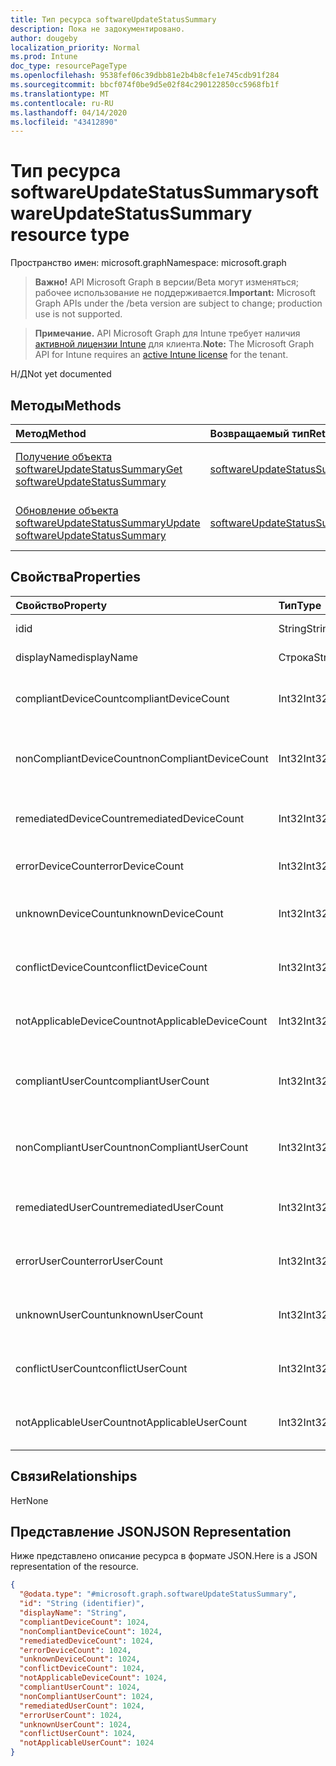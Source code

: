 ```yaml
---
title: Тип ресурса softwareUpdateStatusSummary
description: Пока не задокументировано.
author: dougeby
localization_priority: Normal
ms.prod: Intune
doc_type: resourcePageType
ms.openlocfilehash: 9538fef06c39dbb81e2b4b8cfe1e745cdb91f284
ms.sourcegitcommit: bbcf074f0be9d5e02f84c290122850cc5968fb1f
ms.translationtype: MT
ms.contentlocale: ru-RU
ms.lasthandoff: 04/14/2020
ms.locfileid: "43412890"
---
```

# <a name="softwareupdatestatussummary-resource-type"></a><span data-ttu-id="bd1ab-103">Тип ресурса softwareUpdateStatusSummary</span><span class="sxs-lookup"><span data-stu-id="bd1ab-103">softwareUpdateStatusSummary resource type</span></span>

<span data-ttu-id="bd1ab-104">Пространство имен: microsoft.graph</span><span class="sxs-lookup"><span data-stu-id="bd1ab-104">Namespace: microsoft.graph</span></span>

> <span data-ttu-id="bd1ab-105">**Важно!** API Microsoft Graph в версии/Beta могут изменяться; рабочее использование не поддерживается.</span><span class="sxs-lookup"><span data-stu-id="bd1ab-105">**Important:** Microsoft Graph APIs under the /beta version are subject to change; production use is not supported.</span></span>

> <span data-ttu-id="bd1ab-106">**Примечание.** API Microsoft Graph для Intune требует наличия [активной лицензии Intune](https://go.microsoft.com/fwlink/?linkid=839381) для клиента.</span><span class="sxs-lookup"><span data-stu-id="bd1ab-106">**Note:** The Microsoft Graph API for Intune requires an [active Intune license](https://go.microsoft.com/fwlink/?linkid=839381) for the tenant.</span></span>

<span data-ttu-id="bd1ab-107">Н/Д</span><span class="sxs-lookup"><span data-stu-id="bd1ab-107">Not yet documented</span></span>

## <a name="methods"></a><span data-ttu-id="bd1ab-108">Методы</span><span class="sxs-lookup"><span data-stu-id="bd1ab-108">Methods</span></span>
|<span data-ttu-id="bd1ab-109">Метод</span><span class="sxs-lookup"><span data-stu-id="bd1ab-109">Method</span></span>|<span data-ttu-id="bd1ab-110">Возвращаемый тип</span><span class="sxs-lookup"><span data-stu-id="bd1ab-110">Return Type</span></span>|<span data-ttu-id="bd1ab-111">Описание</span><span class="sxs-lookup"><span data-stu-id="bd1ab-111">Description</span></span>|
|:---|:---|:---|
|[<span data-ttu-id="bd1ab-112">Получение объекта softwareUpdateStatusSummary</span><span class="sxs-lookup"><span data-stu-id="bd1ab-112">Get softwareUpdateStatusSummary</span></span>](../api/intune-deviceconfig-softwareupdatestatussummary-get.md)|<span data-ttu-id="bd1ab-113">[softwareUpdateStatusSummary](../resources/intune-deviceconfig-softwareupdatestatussummary.md);</span><span class="sxs-lookup"><span data-stu-id="bd1ab-113">[softwareUpdateStatusSummary](../resources/intune-deviceconfig-softwareupdatestatussummary.md)</span></span>|<span data-ttu-id="bd1ab-114">Чтение свойств и связей объекта [softwareUpdateStatusSummary](../resources/intune-deviceconfig-softwareupdatestatussummary.md).</span><span class="sxs-lookup"><span data-stu-id="bd1ab-114">Read properties and relationships of the [softwareUpdateStatusSummary](../resources/intune-deviceconfig-softwareupdatestatussummary.md) object.</span></span>|
|[<span data-ttu-id="bd1ab-115">Обновление объекта softwareUpdateStatusSummary</span><span class="sxs-lookup"><span data-stu-id="bd1ab-115">Update softwareUpdateStatusSummary</span></span>](../api/intune-deviceconfig-softwareupdatestatussummary-update.md)|[<span data-ttu-id="bd1ab-116">softwareUpdateStatusSummary</span><span class="sxs-lookup"><span data-stu-id="bd1ab-116">softwareUpdateStatusSummary</span></span>](../resources/intune-deviceconfig-softwareupdatestatussummary.md)|<span data-ttu-id="bd1ab-117">Обновление свойств объекта [softwareUpdateStatusSummary](../resources/intune-deviceconfig-softwareupdatestatussummary.md).</span><span class="sxs-lookup"><span data-stu-id="bd1ab-117">Update the properties of a [softwareUpdateStatusSummary](../resources/intune-deviceconfig-softwareupdatestatussummary.md) object.</span></span>|

## <a name="properties"></a><span data-ttu-id="bd1ab-118">Свойства</span><span class="sxs-lookup"><span data-stu-id="bd1ab-118">Properties</span></span>
|<span data-ttu-id="bd1ab-119">Свойство</span><span class="sxs-lookup"><span data-stu-id="bd1ab-119">Property</span></span>|<span data-ttu-id="bd1ab-120">Тип</span><span class="sxs-lookup"><span data-stu-id="bd1ab-120">Type</span></span>|<span data-ttu-id="bd1ab-121">Описание</span><span class="sxs-lookup"><span data-stu-id="bd1ab-121">Description</span></span>|
|:---|:---|:---|
|<span data-ttu-id="bd1ab-122">id</span><span class="sxs-lookup"><span data-stu-id="bd1ab-122">id</span></span>|<span data-ttu-id="bd1ab-123">String</span><span class="sxs-lookup"><span data-stu-id="bd1ab-123">String</span></span>|<span data-ttu-id="bd1ab-124">Ключ объекта.</span><span class="sxs-lookup"><span data-stu-id="bd1ab-124">Key of the entity.</span></span>|
|<span data-ttu-id="bd1ab-125">displayName</span><span class="sxs-lookup"><span data-stu-id="bd1ab-125">displayName</span></span>|<span data-ttu-id="bd1ab-126">Строка</span><span class="sxs-lookup"><span data-stu-id="bd1ab-126">String</span></span>|<span data-ttu-id="bd1ab-127">Имя политики.</span><span class="sxs-lookup"><span data-stu-id="bd1ab-127">The name of the policy.</span></span>|
|<span data-ttu-id="bd1ab-128">compliantDeviceCount</span><span class="sxs-lookup"><span data-stu-id="bd1ab-128">compliantDeviceCount</span></span>|<span data-ttu-id="bd1ab-129">Int32</span><span class="sxs-lookup"><span data-stu-id="bd1ab-129">Int32</span></span>|<span data-ttu-id="bd1ab-130">Количество устройств, соответствующих требованиям.</span><span class="sxs-lookup"><span data-stu-id="bd1ab-130">Number of compliant devices.</span></span>|
|<span data-ttu-id="bd1ab-131">nonCompliantDeviceCount</span><span class="sxs-lookup"><span data-stu-id="bd1ab-131">nonCompliantDeviceCount</span></span>|<span data-ttu-id="bd1ab-132">Int32</span><span class="sxs-lookup"><span data-stu-id="bd1ab-132">Int32</span></span>|<span data-ttu-id="bd1ab-133">Количество устройств, не соответствующих требованиям.</span><span class="sxs-lookup"><span data-stu-id="bd1ab-133">Number of non compliant devices.</span></span>|
|<span data-ttu-id="bd1ab-134">remediatedDeviceCount</span><span class="sxs-lookup"><span data-stu-id="bd1ab-134">remediatedDeviceCount</span></span>|<span data-ttu-id="bd1ab-135">Int32</span><span class="sxs-lookup"><span data-stu-id="bd1ab-135">Int32</span></span>|<span data-ttu-id="bd1ab-136">Количество исправленных устройств.</span><span class="sxs-lookup"><span data-stu-id="bd1ab-136">Number of remediated devices.</span></span>|
|<span data-ttu-id="bd1ab-137">errorDeviceCount</span><span class="sxs-lookup"><span data-stu-id="bd1ab-137">errorDeviceCount</span></span>|<span data-ttu-id="bd1ab-138">Int32</span><span class="sxs-lookup"><span data-stu-id="bd1ab-138">Int32</span></span>|<span data-ttu-id="bd1ab-139">Количество устройств с ошибками.</span><span class="sxs-lookup"><span data-stu-id="bd1ab-139">Number of devices had error.</span></span>|
|<span data-ttu-id="bd1ab-140">unknownDeviceCount</span><span class="sxs-lookup"><span data-stu-id="bd1ab-140">unknownDeviceCount</span></span>|<span data-ttu-id="bd1ab-141">Int32</span><span class="sxs-lookup"><span data-stu-id="bd1ab-141">Int32</span></span>|<span data-ttu-id="bd1ab-142">Количество неизвестных устройств</span><span class="sxs-lookup"><span data-stu-id="bd1ab-142">Number of unknown devices.</span></span>|
|<span data-ttu-id="bd1ab-143">conflictDeviceCount</span><span class="sxs-lookup"><span data-stu-id="bd1ab-143">conflictDeviceCount</span></span>|<span data-ttu-id="bd1ab-144">Int32</span><span class="sxs-lookup"><span data-stu-id="bd1ab-144">Int32</span></span>|<span data-ttu-id="bd1ab-145">Количество конфликтующих устройств.</span><span class="sxs-lookup"><span data-stu-id="bd1ab-145">Number of conflict devices.</span></span>|
|<span data-ttu-id="bd1ab-146">notApplicableDeviceCount</span><span class="sxs-lookup"><span data-stu-id="bd1ab-146">notApplicableDeviceCount</span></span>|<span data-ttu-id="bd1ab-147">Int32</span><span class="sxs-lookup"><span data-stu-id="bd1ab-147">Int32</span></span>|<span data-ttu-id="bd1ab-148">Количество неприменимых устройств.</span><span class="sxs-lookup"><span data-stu-id="bd1ab-148">Number of not applicable devices.</span></span>|
|<span data-ttu-id="bd1ab-149">compliantUserCount</span><span class="sxs-lookup"><span data-stu-id="bd1ab-149">compliantUserCount</span></span>|<span data-ttu-id="bd1ab-150">Int32</span><span class="sxs-lookup"><span data-stu-id="bd1ab-150">Int32</span></span>|<span data-ttu-id="bd1ab-151">Количество пользователей, соответствующих требованиям.</span><span class="sxs-lookup"><span data-stu-id="bd1ab-151">Number of compliant users.</span></span>|
|<span data-ttu-id="bd1ab-152">nonCompliantUserCount</span><span class="sxs-lookup"><span data-stu-id="bd1ab-152">nonCompliantUserCount</span></span>|<span data-ttu-id="bd1ab-153">Int32</span><span class="sxs-lookup"><span data-stu-id="bd1ab-153">Int32</span></span>|<span data-ttu-id="bd1ab-154">Количество пользователей, не соответствующих требованиям.</span><span class="sxs-lookup"><span data-stu-id="bd1ab-154">Number of non compliant users.</span></span>|
|<span data-ttu-id="bd1ab-155">remediatedUserCount</span><span class="sxs-lookup"><span data-stu-id="bd1ab-155">remediatedUserCount</span></span>|<span data-ttu-id="bd1ab-156">Int32</span><span class="sxs-lookup"><span data-stu-id="bd1ab-156">Int32</span></span>|<span data-ttu-id="bd1ab-157">Количество исправленных пользователей.</span><span class="sxs-lookup"><span data-stu-id="bd1ab-157">Number of remediated users.</span></span>|
|<span data-ttu-id="bd1ab-158">errorUserCount</span><span class="sxs-lookup"><span data-stu-id="bd1ab-158">errorUserCount</span></span>|<span data-ttu-id="bd1ab-159">Int32</span><span class="sxs-lookup"><span data-stu-id="bd1ab-159">Int32</span></span>|<span data-ttu-id="bd1ab-160">Количество пользователей с ошибками.</span><span class="sxs-lookup"><span data-stu-id="bd1ab-160">Number of users had error.</span></span>|
|<span data-ttu-id="bd1ab-161">unknownUserCount</span><span class="sxs-lookup"><span data-stu-id="bd1ab-161">unknownUserCount</span></span>|<span data-ttu-id="bd1ab-162">Int32</span><span class="sxs-lookup"><span data-stu-id="bd1ab-162">Int32</span></span>|<span data-ttu-id="bd1ab-163">Количество неизвестных пользователей.</span><span class="sxs-lookup"><span data-stu-id="bd1ab-163">Number of unknown users.</span></span>|
|<span data-ttu-id="bd1ab-164">conflictUserCount</span><span class="sxs-lookup"><span data-stu-id="bd1ab-164">conflictUserCount</span></span>|<span data-ttu-id="bd1ab-165">Int32</span><span class="sxs-lookup"><span data-stu-id="bd1ab-165">Int32</span></span>|<span data-ttu-id="bd1ab-166">Количество конфликтующих пользователей.</span><span class="sxs-lookup"><span data-stu-id="bd1ab-166">Number of conflict users.</span></span>|
|<span data-ttu-id="bd1ab-167">notApplicableUserCount</span><span class="sxs-lookup"><span data-stu-id="bd1ab-167">notApplicableUserCount</span></span>|<span data-ttu-id="bd1ab-168">Int32</span><span class="sxs-lookup"><span data-stu-id="bd1ab-168">Int32</span></span>|<span data-ttu-id="bd1ab-169">Количество неприменимых пользователей.</span><span class="sxs-lookup"><span data-stu-id="bd1ab-169">Number of not applicable users.</span></span>|

## <a name="relationships"></a><span data-ttu-id="bd1ab-170">Связи</span><span class="sxs-lookup"><span data-stu-id="bd1ab-170">Relationships</span></span>
<span data-ttu-id="bd1ab-171">Нет</span><span class="sxs-lookup"><span data-stu-id="bd1ab-171">None</span></span>

## <a name="json-representation"></a><span data-ttu-id="bd1ab-172">Представление JSON</span><span class="sxs-lookup"><span data-stu-id="bd1ab-172">JSON Representation</span></span>
<span data-ttu-id="bd1ab-173">Ниже представлено описание ресурса в формате JSON.</span><span class="sxs-lookup"><span data-stu-id="bd1ab-173">Here is a JSON representation of the resource.</span></span>
<!-- {
  "blockType": "resource",
  "keyProperty": "id",
  "@odata.type": "microsoft.graph.softwareUpdateStatusSummary"
}
-->
``` json
{
  "@odata.type": "#microsoft.graph.softwareUpdateStatusSummary",
  "id": "String (identifier)",
  "displayName": "String",
  "compliantDeviceCount": 1024,
  "nonCompliantDeviceCount": 1024,
  "remediatedDeviceCount": 1024,
  "errorDeviceCount": 1024,
  "unknownDeviceCount": 1024,
  "conflictDeviceCount": 1024,
  "notApplicableDeviceCount": 1024,
  "compliantUserCount": 1024,
  "nonCompliantUserCount": 1024,
  "remediatedUserCount": 1024,
  "errorUserCount": 1024,
  "unknownUserCount": 1024,
  "conflictUserCount": 1024,
  "notApplicableUserCount": 1024
}
```



